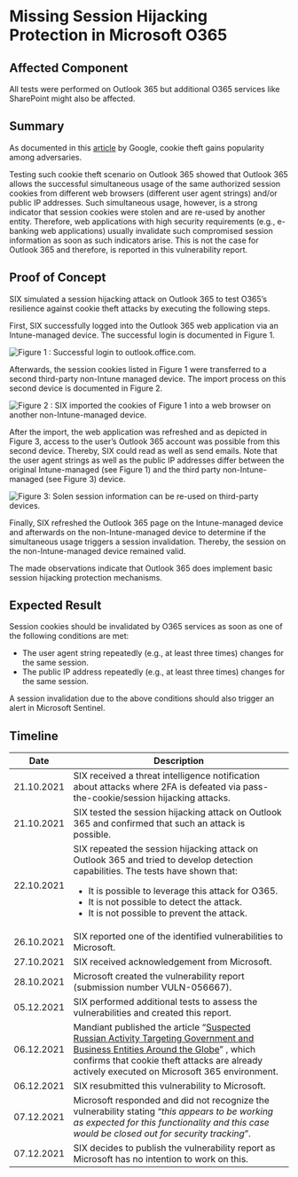 # Missing Session Hijacking Protection in Microsoft O365

## Affected Component

All tests were performed on Outlook 365 but additional O365 services like SharePoint might also be affected.

## Summary

As documented in this [article](https://blog.google/threat-analysis-group/phishing-campaign-targets-youtube-creators-cookie-theft-malware/) by Google, cookie theft gains popularity among adversaries.

Testing such cookie theft scenario on Outlook 365 showed that Outlook 365 allows the successful simultaneous usage of the same authorized session cookies from different web browsers (different user agent strings) and/or public IP addresses. Such simultaneous usage, however, is a strong indicator that session cookies were stolen and are re-used by another entity. Therefore, web applications with high security requirements (e.g., e-banking web applications) usually invalidate such compromised session information as soon as such indicators arise. This is not the case for Outlook 365 and therefore, is reported in this vulnerability report.

## Proof of Concept

SIX simulated a session hijacking attack on Outlook 365 to test O365’s resilience against cookie theft attacks by executing the following steps.

First, SIX successfully logged into the Outlook 365 web application via an Intune-managed device. The successful login is documented in Figure 1.

![Figure 1 : Successful login to outlook.office.com.](/assets/images/figure_1.png)

Afterwards, the session cookies listed in Figure 1 were transferred to a second third-party non-Intune managed device. The import process on this second device is documented in Figure 2.

![Figure 2 : SIX imported the cookies of Figure 1 into a web browser on another non-Intune-managed device.](/assets/images/figure_2.png)

After the import, the web application was refreshed and as depicted in Figure 3, access to the user’s Outlook 365 account was possible from this second device. Thereby, SIX could read as well as send emails. Note that the user agent strings as well as the public IP addresses differ between the original Intune-managed (see Figure 1) and the third party non-Intune-managed (see Figure 3) device.

![Figure 3: Solen session information can be re-used on third-party devices.](/assets/images/figure_3.png)

Finally, SIX refreshed the Outlook 365 page on the Intune-managed device and afterwards on the non-Intune-managed device to determine if the simultaneous usage triggers a session invalidation. Thereby, the session on the non-Intune-managed device remained valid.

The made observations indicate that Outlook 365 does implement basic session hijacking protection mechanisms.

## Expected Result

Session cookies should be invalidated by O365 services as soon as one of the following conditions are met:

- The user agent string repeatedly (e.g., at least three times) changes for the same session.
- The public IP address repeatedly (e.g., at least three times) changes for the same session.

A session invalidation due to the above conditions should also trigger an alert in Microsoft Sentinel.

## Timeline

| Date       | Description                                                                                                                        |
|------------|------------------------------------------------------------------------------------------------------------------------------------|
| 21.10.2021 | SIX received a threat intelligence notification about attacks where 2FA is defeated via pass-the-cookie/session hijacking attacks. |
| 21.10.2021 | SIX tested the session hijacking attack on Outlook 365  and confirmed that such an attack is possible. |
| 22.10.2021 | SIX repeated the session hijacking attack on Outlook 365 and tried to develop detection capabilities. The tests have shown that: <ul><li>It is possible to leverage this attack for O365.</li><li>It is not possible to detect the attack.</li><li>It is not possible to prevent the attack.</li></ul> |
| 26.10.2021 | SIX reported one of the identified vulnerabilities to Microsoft. |
| 27.10.2021 | SIX received acknowledgement from Microsoft. |
| 28.10.2021 | Microsoft created the vulnerability report (submission number VULN-056667). |
| 05.12.2021 | SIX performed additional tests to assess the vulnerabilities and created this report. |
| 06.12.2021 | Mandiant published the article “[Suspected Russian Activity Targeting Government and Business Entities Around the Globe](https://www.mandiant.com/resources/russian-targeting-gov-business)” , which confirms that cookie theft attacks are already actively executed on Microsoft 365 environment. |
| 06.12.2021 | SIX resubmitted this vulnerability to Microsoft. |
| 07.12.2021 | Microsoft responded and did not recognize the vulnerability stating “*this appears to be working as expected for this functionality and this case would be closed out for security tracking*”. |
| 07.12.2021 | SIX decides to publish the vulnerability report as Microsoft has no intention to work on this. |
